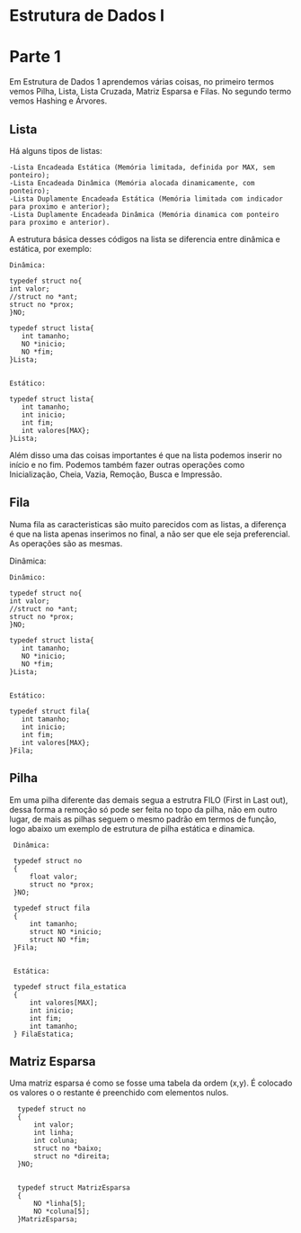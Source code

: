 # Estrutura de Dados I
 
# Parte 1
 Em Estrutura de Dados 1 aprendemos várias coisas, no primeiro termos vemos Pilha, Lista, Lista Cruzada, Matriz Esparsa e Filas. No segundo termo vemos Hashing e Árvores.

## Lista

 Há alguns tipos de listas: 
 
    -Lista Encadeada Estática (Memória limitada, definida por MAX, sem ponteiro);
    -Lista Encadeada Dinâmica (Memória alocada dinamicamente, com ponteiro);
    -Lista Duplamente Encadeada Estática (Memória limitada com indicador para proximo e anterior);
    -Lista Duplamente Encadeada Dinâmica (Memória dinamica com ponteiro para proximo e anterior).

A estrutura básica desses códigos na lista se diferencia entre dinâmica e estática, por exemplo:

 
    Dinâmica:
    
    typedef struct no{
    int valor;
    //struct no *ant;
    struct no *prox;
    }NO;
     
    typedef struct lista{
       int tamanho;
       NO *inicio;
       NO *fim;
    }Lista;
    
    
    Estático:
    
    typedef struct lista{
       int tamanho;
       int inicio;
       int fim;
       int valores[MAX};
    }Lista;
    
 Além disso uma das coisas importantes é que na lista podemos inserir no início e no fim. Podemos também fazer outras operações como Inicialização, Cheia, Vazia, Remoção, Busca e Impressão.
 
 ## Fila
 
 Numa fila as caracteristicas são muito parecidos com as listas, a diferença é que na lista apenas inserimos no final, a não ser que ele seja preferencial. As operações são as mesmas.
 
 Dinâmica:
    
    Dinâmico:
    
    typedef struct no{
    int valor;
    //struct no *ant;
    struct no *prox;
    }NO;
     
    typedef struct lista{
       int tamanho;
       NO *inicio;
       NO *fim;
    }Lista;
    
    
    Estático:
    
    typedef struct fila{
       int tamanho;
       int inicio;
       int fim;
       int valores[MAX};
    }Fila;
 
 ## Pilha
 
 Em uma pilha diferente das demais segua a estrutra FILO (First in Last out), dessa forma a remoção só pode ser feita no topo da pilha, não em outro lugar, de mais as pilhas seguem o mesmo padrão em termos de função, logo abaixo um exemplo de estrutura de pilha estática e dinamica.
 
     Dinâmica:
     
     typedef struct no
     {
         float valor;
         struct no *prox;
     }NO;

     typedef struct fila
     {
         int tamanho;
         struct NO *inicio;
         struct NO *fim;
     }Fila;
     
     
     Estática:
     
     typedef struct fila_estatica
     {
         int valores[MAX];
         int inicio;
         int fim;
         int tamanho;
     } FilaEstatica;

## Matriz Esparsa

 Uma matriz esparsa é como se fosse uma tabela da ordem (x,y). É colocado os valores o o restante é preenchido com elementos nulos.
 
      typedef struct no
      {
          int valor;
          int linha;
          int coluna;
          struct no *baixo;
          struct no *direita;
      }NO;


      typedef struct MatrizEsparsa
      {
          NO *linha[5];
          NO *coluna[5];
      }MatrizEsparsa;

